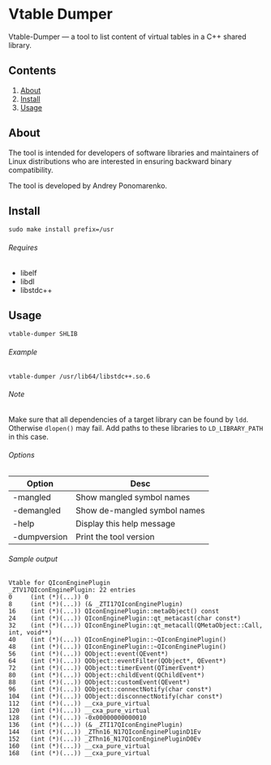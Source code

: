 Vtable Dumper
=============

Vtable-Dumper — a tool to list content of virtual tables in a C++ shared library.

Contents
--------

1. [ About   ](#about)
2. [ Install ](#install)
3. [ Usage   ](#usage)

About
-----

The tool is intended for developers of software libraries and maintainers of Linux distributions who are interested in ensuring backward binary compatibility.

The tool is developed by Andrey Ponomarenko.

Install
-------

    sudo make install prefix=/usr

###### Requires

* libelf
* libdl
* libstdc++

Usage
-----

    vtable-dumper SHLIB

###### Example

    vtable-dumper /usr/lib64/libstdc++.so.6

###### Note

  Make sure that all dependencies of a target library can be found by `ldd`. Otherwise
  `dlopen()` may fail. Add paths to these libraries to `LD_LIBRARY_PATH` in this case.

###### Options

| Option       | Desc                         |
|--------------|------------------------------|
| -mangled     | Show mangled symbol names    |
| -demangled   | Show de-mangled symbol names |
| -help        | Display this help message    |
| -dumpversion | Print the tool version       |

###### Sample output

    Vtable for QIconEnginePlugin
    _ZTV17QIconEnginePlugin: 22 entries
    0     (int (*)(...)) 0
    8     (int (*)(...)) (& _ZTI17QIconEnginePlugin)
    16    (int (*)(...)) QIconEnginePlugin::metaObject() const
    24    (int (*)(...)) QIconEnginePlugin::qt_metacast(char const*)
    32    (int (*)(...)) QIconEnginePlugin::qt_metacall(QMetaObject::Call, int, void**)
    40    (int (*)(...)) QIconEnginePlugin::~QIconEnginePlugin()
    48    (int (*)(...)) QIconEnginePlugin::~QIconEnginePlugin()
    56    (int (*)(...)) QObject::event(QEvent*)
    64    (int (*)(...)) QObject::eventFilter(QObject*, QEvent*)
    72    (int (*)(...)) QObject::timerEvent(QTimerEvent*)
    80    (int (*)(...)) QObject::childEvent(QChildEvent*)
    88    (int (*)(...)) QObject::customEvent(QEvent*)
    96    (int (*)(...)) QObject::connectNotify(char const*)
    104   (int (*)(...)) QObject::disconnectNotify(char const*)
    112   (int (*)(...)) __cxa_pure_virtual
    120   (int (*)(...)) __cxa_pure_virtual
    128   (int (*)(...)) -0x00000000000010
    136   (int (*)(...)) (& _ZTI17QIconEnginePlugin)
    144   (int (*)(...)) _ZThn16_N17QIconEnginePluginD1Ev
    152   (int (*)(...)) _ZThn16_N17QIconEnginePluginD0Ev
    160   (int (*)(...)) __cxa_pure_virtual
    168   (int (*)(...)) __cxa_pure_virtual
